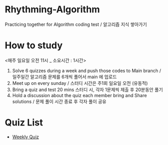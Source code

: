# Rhythming-Algorithm
Practicing together for Algorithm coding test / 알고리즘 지식 쌓아가기

# How to study
<매주 일요일 오전 11시 _ 소요시간 : 1시간>
1. Solve 6 quizzes during a week and push those codes to Main branch / 일주일간 알고리즘 문제를 6개씩 풀어서 main 에 업로드
1. Meet up on every sunday / 스터디 시간은 주1회 일요일 오전 (유동적)
1. Bring a quiz and test 20 mins 스터디 시, 각자 1문제씩 제출 후 20분동안 풀기
1. Hold a discussion about the quiz each member bring and Share solutions / 문제 풀이 시간 종료 후 각자 풀이 공유

# Quiz List
- [Weekly Quiz](https://github.com/beyondAwesomeDev/Rhythming-Algorithm/wiki/Weekly-Quiz)
